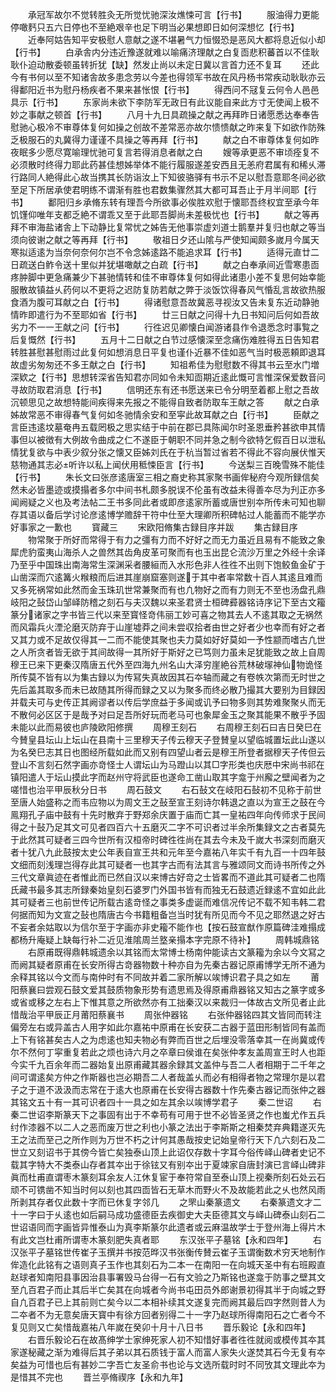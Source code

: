 <!-- { "loadSidebar": true } -->
　　承冠军故尔不觉转胜灸无所觉忧驰深汝燋悚可言【行书】
　　服油得力更能停噉麫只五六日停也不至絶艰辛也足下明当必果想即日如何深想忆【行书】
　　近奉阿姑告知平安极慰人意献之遂不堪暑气力恒惙恐是恶风大都将息近似小却【行书】
　　白承舎内分违近豫遂就难以喻痛济理献之白复靣悲积蕃首以不佳耿耿仆迫动散委顿虽转折犹【缺】然发止尚以未定日冀以言首力还不复耳
　　还此今有书何以至不知诸舎故多患念劳以今差也得领军书故在风丹杨书常疾动耿耿亦云得鄱阳近书为慰丹杨疾者不果来甚怅恨【行书】
　　得西问不冦复云何令人邑邑具示【行书】
　　东家尚未欲下李防军无政日有此议能自来此方寸无使闻上极不妙之事献之顿首【行书】
　　八月十九日具疏操之献之再拜昨日诸愿悉达奉奉告慰驰心极冷不审尊体复何如操之创故不差常恶亦故尔愦愦献之昨来复下如欲作防殊乏极服石的丸冀得力谨谨不具操之等再拜【行书】
　　献之白不审尊体复何如昨夜眠多少愿尽寛喻理忧驰可复言若得消息者献之白
　　嫂等承更恶不审顷痊复不必须散时终得力耶此药甚佳想姊举体不能行履服遂差安西且无恙府君属有和稀乆滞行路同人絶得此心故当携其长防诣汝上下知彼骆驿有书示不足以慰吾意耶冬间必欲至足下所居承使君明练不谓渐有胜也君数集骤然其大都可耳吾止于月半间耶【行书】
　　鄱阳归乡承脩东转有理吾今所欲事必俟胜欢慰于懐耶吾终权宜至承今年饥馑仰唯年支都乏絶不谓乖又至于此耶吾脚尚未差极忧也【行书】
　　献之等再拜不审海盐诸舎上下动静比复常忧之姊告无他事崇虚刘道士鹅羣并复归也献之等当须向彼谢之献之等再拜【行书】
　　敬祖日夕还山隂与严使知闻颇多嵗月今属天寒拟适逺为当奈何奈何尔岂不令念姊逺路不能追求耳【行书】
　　适得元直廿二日疏送白鲊令送十里似并犹堪噉献之白疏【行书】
　　献之白奉承间近雪寒患靣疼肿脚中更急痛兼少下甚驰情转和佳不审尊体复何如得此诸患小差不复思何始幸能服散故镇益乆药何以不更将之迟防复防若献之弊于淡饭饮得春风气惛乱言故欲热服食酒为腹可耳献之白【行书】
　　得诸慰意吾故冀恶寻视汝又告未复东近动静驰情昨即遣行为不至耶如省【行书】
　　廿三日献之问得十九日书知问后何如吾故劣力不一一王献之问【行书】
　　行徃迟见卿懐白闻游诸县作令退悉念时事覧之后复慨然【行书】
　　五月十二日献之白节过感懐深至念痛伤难胜得五日告知君转胜甚慰甚慰雨过此复何如想消息日平复也谨仆近暴不佳如恶气当时极恶頼即退耳故虚劣匆匆还不多王献之白【行书】
　　知祖希佳为慰慰数不得其书云至水门増深欵之【行书】思想转深省告知君亦同如令未知靣期近逺此慨可言惟深保爱数音问寻故防取君消息【行书】
　　信明还东有还书愿送来已令分明至着都上慰之吾故沉顿思见之故想特能间疾得来先报之不能得自致者防取车王献之答
　　献之白承姊故常恶不审得春气复何如冬驰情余安和至寜此故耳献之白【行书】
　　臣献之言臣违逺坟墓奄冉五载罔极之思实结于中前在郡已具陈闻尔时圣恩垂矜甚欲申其情事但以被徴有大例故令曲成之仁不遂臣于朝职不同并急之制今欲特乞假百日以泄私情犹复欲与中表少叙分张之懐又臣姊刘氏在于杭当暂过省若不得此不容向展伏惟天慈物通其志必听许以私上闻伏用秪悚臣言【行书】
　　今送梨三百晚雪殊不能佳【行书】
　　朱长文曰张彦逺唐室三相之裔史称其家聚书画侔秘府今观所録信矣然未必皆墨迹或摸搨者多尔中间书札颇多脱误不伦虽有改益未得善夲尽为刋正亦多闻阙疑之义也及考法帖二王书多同此者或即彦逺家所蓄或唐世别夲所传未可知也聊存其语以备后学讨论彦逺博学赡辞干符中仕至大理卿所积碑帖过人能蓄而不能学亦好事家之一歉也
　　寳藏三
　　宋欧阳脩集古録目序并跋
　　集古録目序
　　物常聚于所好而常得于有力之彊有力而不好好之而无力虽近且易有不能致之象犀虎豹蛮夷山海杀人之兽然其齿角皮革可聚而有也玉出昆仑流沙万里之外经十余译乃至乎中国珠出南海常生深渊采者腰絙而入水形色非人徃徃不出则下饱鲛鱼金矿于山凿深而穴逺篝火糇粮而后进其崖崩窟塞则遂于其中者率常数十百人其逺且难而又多死祸常如此然而金玉珠玑世常兼聚而有也凢物好之而有力则无不至也汤盘孔鼎岐阳之鼔岱山邹峄防稽之刻石与夫汉魏以来圣君贤士桓碑彛器铭诗序记下至古文籕篆分诸家之字书皆三代以来至寳怪竒伟丽工妙可喜之物其去人不逺其取之无祸然而风霜兵火湮沦磨灭防弃于山崖墟莽之间未尝収拾者由世之好者少也幸而有好之者又其力或不足故仅得其一二而不能使其聚也夫力莫如好好莫如一予性颛而嗜古凢世之人所贪者皆无欲于其间故得一其所好于斯好之已笃则力虽未足犹能致之故上自周穆王已来下更秦汉隋唐五代外至四海九州名山大泽穷崖絶谷荒林破塜神仙物诡怪所传莫不皆有以为集古録以为传冩失真故因其石夲轴而藏之有卷帙次第而无时世之先后盖其取多而未已故随其所得而録之又以为聚多而终必散乃撮其大要别为目録因并载夫可与史传正其阙谬者以传后学庶益于多闻或讥予曰物多则其势难聚聚乆而无不散何必区区于是哉予对曰足吾所好玩而老马可也象犀金玉之聚其能果不散乎予固未能以此而易彼也庐陵欧阳修撰
　　周穆王刻石
　　右周穆王刻石曰吉日癸巳在今賛皇县坛山上坛山在县南十三里穆天子传云穆天子登賛皇以望临城置坛此山遂以为名癸巳志其日也图经所载如此而又别有四望山者云是穆王所登者据穆天子传但云登山不言刻石然字画亦竒怪士人谓坛山为马蹬山以其□字形类也庆厯中宋尚书祁在镇阳遣人于坛山摸此字而赵州守将武臣也遂命工凿山取其字龛于州廨之壁闻者为之嗟惜也治平甲辰秋分日书
　　周石鼓文
　　右石鼔文在岐阳石鼔初不见称于前世至唐人始盛称之而韦应物以为周文王之鼔至宣王刻诗尔韩退之直以为宣王之鼓在今鳯翔孔子庙中鼓有十先时散弃于野郑余庆置于庙而亡其一皇祐四年向传师求于民间得之十鼔乃足其文可见者四百六十五磨灭二字不可识者过半余所集録文之古者莫先于此然其可疑者三四今世所有汉桓帝时碑徃徃尚在其去今未及千嵗大书深刻而磨灭者十犹八九此鼓按太史公年表自宣王共和元年至今嘉祐八年实千有九百一十四年鼓文细而刻浅理岂得存此其可疑者一也其字古而有法其言与雅颂同文而诗书所传之外三代文章眞迹在者惟此而已然自汉以来博古好竒之士皆畧而不道此其可疑者二也隋氏藏书最多其志所録秦始皇刻石婆罗门外国书皆有而独无石鼓遗近録逺不宜如此此其可疑者三也前世传记所载古逺竒怪之事类多虚诞而难信况传记不载不知韦韩二君何据而知为文宣之鼔也隋唐古今书籍粗备岂当时犹有所见而今不见之耶然退之好古不妄者余姑取以为信尔至于字画亦非史籕不能作也【按石鼓宣猷作原篇碑洼难搨成都杨升庵疑上缺每行补二近见淮隂周兰墪亲搨本字完原不待补】
　　周韩城鼎铭
　　右原甫既得鼎韩城遗余以其铭而太常博士杨南仲能读古文篆籕为余以今文冩之而阙其疑者原甫在长安所得古竒器物数十种亦自为先秦古器记原甫博学无所不通为余释其铭以今文而与南仲时有不同故并着二家所解以竢博识君子具之如左
　　莆阳蔡襄曰尝观石鼓文爱其鼓质物象形势有遗思焉及得原甫鼎器铭又知古之篆字或多或省或移之左右上下惟其意之所欲然亦有工拙秦汉以来裁归一体故古文所见者止此惜哉治平甲辰正月莆阳蔡襄书
　　周张仲器铭
　　右张仲器铭四其文皆同而转注偏旁左右或异盖古人用字如此尔嘉祐中原甫在长安获二古器于蓝田形制皆同有盖而上下有铭甚矣古人之为虑逺也知夫物必有弊而百世之后埋没零落幸其一在尚冀或传尔不然何丁寜重复若此之烦也诗六月之卒章曰侯谁在矣张仲孝友盖周宣王时人也距今实千九百余年而二器始复出原甫藏其器余録其文盖仲与吾二人者相期于二千年之间可谓逺矣方仲之作斯器也岂必期吾二人者哉盖乆而必有相得者物之常理尔是以君子之于道不汲汲而志常在于逺大也原甫在长安得古器数十作先秦古器记而张仲之器其铭文五十有一其可识者四十一具之如左其余以竢博学君子
　　秦二世诏
　　右秦二世诏李斯篆天下之事固有出于不幸苟有可用于世不必皆圣贤之作也蚩尤作五兵纣作漆器不以二人之恶而废万世之利也小篆之法出于李斯斯之相秦焚弃典籍遂灭先王之法而至己之所作则为万世不朽之计何其愚哉按史记始皇帝行天下凢六刻石及二世立又刻诏书于其傍今皆亡矣独泰山顶上此诏仅存数十字耳今俗传峄山碑者史记不载其字特大不类泰山存者其夲出于徐铉又有别夲出于夏竦家自唐封演已言峄山碑非眞而杜甫直谓枣木篆刻耳余友人江休复宦于奉符常自至泰山顶上视秦所刻石处云石顽不可镌凿不知当时何以刻也其四靣皆石无草木而野火不及故能若此之乆也然风雨所剥其存者仅此数十字而已休复字邻几
　　之罘山秦篆遗文
　　右秦篆遗文才二十一字曰于乆逺也如后嗣马成功盛德臣去疾御史大夫臣德其文与峄山碑泰山刻石二世诏语同而字画皆异惟泰山为真李斯篆尔此遗者或云麻温故学士于登州海上得片木有此文岂杜甫所谓枣木篆刻肥失真者耶
　　东汉张平子墓铭【永和四年】
　　右汉张平子墓铭世传崔子玉撰并书按范晔汉书张衡传賛云崔子玉谓衡数术穷天地制作侔造化此铭有之语则真子玉作也其刻石为二本一在南阳一在向城天圣中有右班殿直赵球者知南阳县事因治县事署毁马台得一石有文验之乃斯铭也遂龛于防事之壁其文至凢百君子而止其后半亡矣其在向城者今尚书屯田员外郎谢景初得其半于向城之野自凢百君子已上其前则亡矣今以二本相补续其文遂复完而阙其最后四字然则昔人为二夲者不为无意矣唐天寳中有徐方回者别得二十一字乃赵球所得南阳石之亡者今不复见则又亡矣惜哉嘉祐八年嵗在癸卯十月十八日书
　　晋乐毅论【永和四年】
　　右晋乐毅论石在故髙绅学士家绅死家人初不知惜好事者徃徃就阅或模传其夲其家遂秘藏之渐为难得后其子弟以其石质钱于富人而富人家失火遂焚其石今无复有夲矣益为可惜也后有甚妙二字吾亡友圣俞书也论与文选所载时时不同攷其文理此夲为是惜其不完也
　　晋兰亭脩禊序【永和九年】
